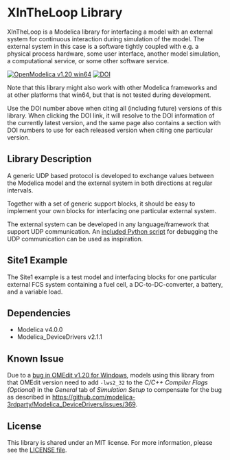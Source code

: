 # XInTheLoop Library

XInTheLoop is a Modelica library for interfacing a model with an external system for continuous interaction during simulation of the model. The external system in this case is a software tightly coupled with e.g. a physical process hardware, some user interface, another model simulation, a computational service, or some other software service.

[![OpenModelica v1.20 win64](https://img.shields.io/badge/OpenModelica-v1.20%20win64-blue)](https://openmodelica.org/)
[![DOI](https://zenodo.org/badge/DOI/10.5281/zenodo.7697300.svg)](https://doi.org/10.5281/zenodo.7697300)

Note that this library might also work with other Modelica frameworks and at other platforms that win64, but that is not tested during development.

Use the DOI number above when citing all (including future) versions of this library. When clicking the DOI link, it will resolve to the DOI information of the currently latest version, and the same page also contains a section with DOI numbers to use for each released version when citing one particular version.

## Library Description

A generic UDP based protocol is developed to exchange values between the Modelica model and the external system in both directions at regular intervals.

Together with a set of generic support blocks, it should be easy to implement your own blocks for interfacing one particular external system.

The external system can be developed in any language/framework that support UDP communication. An [included Python script](XInTheLoop/Resources/tools/site1-protocol.py) for debugging the UDP communication can be used as inspiration.

## Site1 Example

The Site1 example is a test model and interfacing blocks for one particular external FCS system containing a fuel cell, a DC-to-DC-converter, a battery, and a variable load.

## Dependencies

- Modelica v4.0.0
- Modelica_DeviceDrivers v2.1.1

## Known Issue

Due to a [bug in OMEdit v1.20 for Windows](https://github.com/OpenModelica/OpenModelica/issues/10132), models using this library from that OMEdit version need to add `-lws2_32` to the _C/C++ Compiler Flags (Optional)_ in the _General_ tab of _Simulation Setup_ to compensate for the bug as described in https://github.com/modelica-3rdparty/Modelica_DeviceDrivers/issues/369.

## License

This library is shared under an MIT license. For more information, please see the [LICENSE file](LICENSE).
